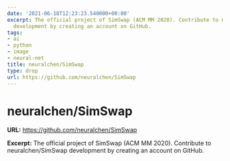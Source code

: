 ```yaml
---
date: '2021-06-18T12:23:23.540000+00:00'
excerpt: The official project of SimSwap (ACM MM 2020). Contribute to neuralchen/SimSwap
  development by creating an account on GitHub.
tags:
- ai
- python
- image
- neural-net
title: neuralchen/SimSwap
type: drop
url: https://github.com/neuralchen/SimSwap
---
```


# neuralchen/SimSwap

**URL:** https://github.com/neuralchen/SimSwap

**Excerpt:** The official project of SimSwap (ACM MM 2020). Contribute to neuralchen/SimSwap development by creating an account on GitHub.
